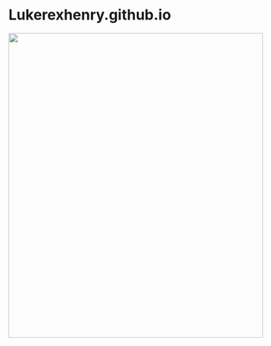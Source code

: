 # Lukerexhenry.github.io

<a href="https://lukerexhenry.github.io/" target="_blank">
<img src="https://i.imgur.com/8qHAjd4.png" width="500" height="600">
